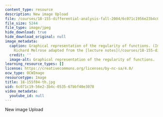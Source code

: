 ```yaml
---
content_type: resource
description: New image Upload
file: /courses/18-155-differential-analysis-fall-2004/6c071c1956e23b4c053567bbf40e3078_18-155f04-th.jpg
file_size: 5244
file_type: image/jpeg
hide_download: true
hide_download_original: null
image_metadata:
  caption: Graphical representation of the regularity of functions. (Image by Prof.
    Richard Melrose adapted from the [lecture notes](/courses/18-155-differential-analysis-fall-2004/pages/lecture-notes).)
  credit: ''
  image-alt: Graphical representation of the regularity of functions.
learning_resource_types: []
license: https://creativecommons.org/licenses/by-nc-sa/4.0/
ocw_type: OCWImage
resourcetype: Image
title: 18-155f04-th.jpg
uid: 6c071c19-56e2-3b4c-0535-67bbf40e3078
video_metadata:
  youtube_id: null
---
```

New image Upload